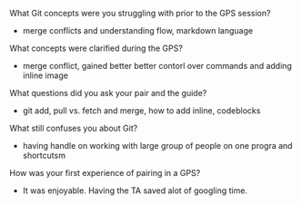 What Git concepts were you struggling with prior to the GPS session?
- merge conflicts and understanding flow, markdown language 

What concepts were clarified during the GPS?
- merge conflict, gained better better contorl over commands and adding inline image

What questions did you ask your pair and the guide?
- git add, pull vs. fetch and merge, how to add inline, codeblocks

What still confuses you about Git?
- having handle on working with large group of people on one progra and shortcutsm

How was your first experience of pairing in a GPS?
- It was enjoyable. Having the TA saved alot of googling time. 
